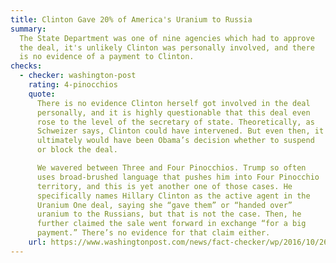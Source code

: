 ```yaml
---
title: Clinton Gave 20% of America's Uranium to Russia
summary:
  The State Department was one of nine agencies which had to approve
  the deal, it's unlikely Clinton was personally involved, and there
  is no evidence of a payment to Clinton.
checks:
  - checker: washington-post
    rating: 4-pinocchios
    quote:
      There is no evidence Clinton herself got involved in the deal
      personally, and it is highly questionable that this deal even
      rose to the level of the secretary of state. Theoretically, as
      Schweizer says, Clinton could have intervened. But even then, it
      ultimately would have been Obama’s decision whether to suspend
      or block the deal.

      We wavered between Three and Four Pinocchios. Trump so often
      uses broad-brushed language that pushes him into Four Pinocchio
      territory, and this is yet another one of those cases. He
      specifically names Hillary Clinton as the active agent in the
      Uranium One deal, saying she “gave them” or “handed over”
      uranium to the Russians, but that is not the case. Then, he
      further claimed the sale went forward in exchange “for a big
      payment.” There’s no evidence for that claim either.
    url: https://www.washingtonpost.com/news/fact-checker/wp/2016/10/26/the-facts-behind-trumps-repeated-claim-about-hillary-clintons-role-in-the-russian-uranium-deal/
---
```

